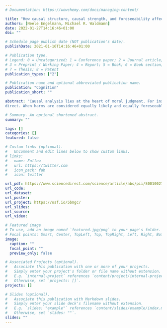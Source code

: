 ```yaml
---
# Documentation: https://wowchemy.com/docs/managing-content/

title: "How causal structure, causal strength, and foreseeability affect moral judgments"
authors: [Neele Engelmann, Michael R. Waldmann]
date: 2022-01-27T14:16:46+01:00
doi: ""

# Schedule page publish date (NOT publication's date).
publishDate: 2021-01-16T14:16:46+01:00

# Publication type.
# Legend: 0 = Uncategorized; 1 = Conference paper; 2 = Journal article;
# 3 = Preprint / Working Paper; 4 = Report; 5 = Book; 6 = Book section;
# 7 = Thesis; 8 = Patent
publication_types: ["2"]

# Publication name and optional abbreviated publication name.
publication: "Cognition"
publication_short: ""

abstract: "Causal analysis lies at the heart of moral judgment. For instance, a general assumption of most ethical theories is that people are only morally responsible for an outcome when their action causally contributed to it. Considering the causal relations between our acts and potential good and bad outcomes is also of crucial importance when we plan our future actions. Here, we investigate which aspects of causal relations are particularly influential when the moral permissibility of actions and the moral responsibility of agents for accidental harms are assessed. Causal strength and causal structure are two independent properties of causal models that may affect moral judgments. We investigated whether the length of a causal chain between acts and accidental harms, a structural feature of causal relations, affects people's moral evaluation of action and agent. In three studies (N = 2285), using a combination of vignettes and causal learning paradigms, we found that longer chains lead to more lenient moral evaluations of actions and agents. Moreover, we show that the reason for this finding is that harms are perceived to be less likely, and therefore less foreseeable for agents, when the relation is indirect rather than
direct. When harms are considered equally likely and equally foreseeable, causal structure largely ceases to affect moral judgments. The findings demonstrate a tight coupling between causal representations, mental state inferences, and moral judgments, and show that reasoners process and integrate these components in a largely rational manner.."

# Summary. An optional shortened abstract.
summary: ""

tags: []
categories: []
featured: false

# Custom links (optional).
#   Uncomment and edit lines below to show custom links.
# links:
# - name: Follow
#   url: https://twitter.com
#   icon_pack: fab
#   icon: twitter

url_pdf: https://www.sciencedirect.com/science/article/abs/pii/S001002772200155X
url_code:
url_dataset:
url_poster:
url_project: https://osf.io/5bmgc/
url_slides:
url_source:
url_video:

# Featured image
# To use, add an image named `featured.jpg/png` to your page's folder. 
# Focal points: Smart, Center, TopLeft, Top, TopRight, Left, Right, BottomLeft, Bottom, BottomRight.
image:
  caption: ""
  focal_point: ""
  preview_only: false

# Associated Projects (optional).
#   Associate this publication with one or more of your projects.
#   Simply enter your project's folder or file name without extension.
#   E.g. `internal-project` references `content/project/internal-project/index.md`.
#   Otherwise, set `projects: []`.
projects: []

# Slides (optional).
#   Associate this publication with Markdown slides.
#   Simply enter your slide deck's filename without extension.
#   E.g. `slides: "example"` references `content/slides/example/index.md`.
#   Otherwise, set `slides: ""`.
slides: ""
---
```

